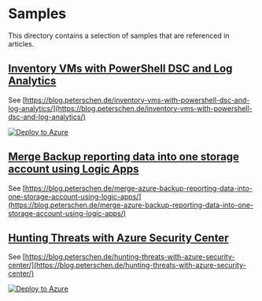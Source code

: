 # Samples #
This directory contains a selection of samples that are referenced in articles.

## [Inventory VMs with PowerShell DSC and Log Analytics](inventory-with-dsc-and-la/azuredeploy.json) ##
See [https://blog.peterschen.de/inventory-vms-with-powershell-dsc-and-log-analytics/](https://blog.peterschen.de/inventory-vms-with-powershell-dsc-and-log-analytics/)

[![Deploy to Azure](https://azuredeploy.net/deploybutton.png)](https://portal.azure.com/#create/Microsoft.Template/uri/https%3A%2F%2Fraw.githubusercontent.com%2Fpeterschen%2Fblog%2Fmaster%2Fsamples%2Finventory-with-dsc-and-la%2Fazuredeploy.json)

## [Merge Backup reporting data into one storage account using Logic Apps](merge-backup-telemetry/) ##
See [https://blog.peterschen.de/merge-azure-backup-reporting-data-into-one-storage-account-using-logic-apps/](https://blog.peterschen.de/merge-azure-backup-reporting-data-into-one-storage-account-using-logic-apps/)

## [Hunting Threats with Azure Security Center](hunting-threats-with-asc/) ##
See [https://blog.peterschen.de/hunting-threats-with-azure-security-center/](https://blog.peterschen.de/hunting-threats-with-azure-security-center/)

[![Deploy to Azure](https://azuredeploy.net/deploybutton.png)](https://portal.azure.com/#create/Microsoft.Template/uri/https%3A%2F%2Fraw.githubusercontent.com%2Fpeterschen%2Fblog%2Fmaster%2Fsamples%2Fhunting-threats-with-asc%2Fazuredeploy.json)
